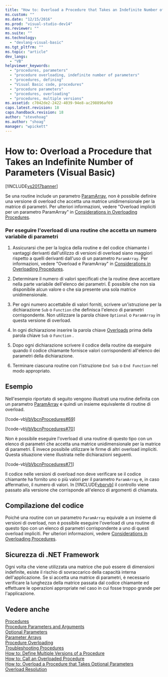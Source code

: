 ```yaml
---
title: "How to: Overload a Procedure that Takes an Indefinite Number of Parameters (Visual Basic) | Microsoft Docs"
ms.custom: ""
ms.date: "12/15/2016"
ms.prod: "visual-studio-dev14"
ms.reviewer: ""
ms.suite: ""
ms.technology: 
  - "devlang-visual-basic"
ms.tgt_pltfrm: ""
ms.topic: "article"
dev_langs: 
  - "VB"
helpviewer_keywords: 
  - "procedures, parameters"
  - "procedure overloading, indefinite number of parameters"
  - "procedures, defining"
  - "Visual Basic code, procedures"
  - "procedure parameters"
  - "procedures, overloading"
  - "procedures, multiple versions"
ms.assetid: c7042de2-2422-4039-94e8-ac298896af69
caps.latest.revision: 18
caps.handback.revision: 18
author: "stevehoag"
ms.author: "shoag"
manager: "wpickett"
---
```

# How to: Overload a Procedure that Takes an Indefinite Number of Parameters (Visual Basic)
[!INCLUDE[vs2017banner](../../../../csharp/includes/vs2017banner.md)]

Se una routine include un parametro [ParamArray](../../../../visual-basic/language-reference/modifiers/paramarray.md), non è possibile definire una versione di overload che accetta una matrice unidimensionale per la matrice di parametri.  Per ulteriori informazioni, vedere "Overload impliciti per un parametro ParamArray" in [Considerations in Overloading Procedures](../../../../visual-basic/programming-guide/language-features/procedures/considerations-in-overloading-procedures.md).  
  
### Per eseguire l'overload di una routine che accetta un numero variabile di parametri  
  
1.  Assicurarsi che per la logica della routine e del codice chiamante i vantaggi derivanti dall'utilizzo di versioni di overload siano maggiori rispetto a quelli derivanti dall'uso di un parametro `ParamArray`.  Per informazioni, vedere "Overload e ParamArray" in [Considerations in Overloading Procedures](../../../../visual-basic/programming-guide/language-features/procedures/considerations-in-overloading-procedures.md).  
  
2.  Determinare il numero di valori specificati che la routine deve accettare nella parte variabile dell'elenco dei parametri.  È possibile che non sia disponibile alcun valore o che sia presente una sola matrice unidimensionale.  
  
3.  Per ogni numero accettabile di valori forniti, scrivere un'istruzione per la dichiarazione `Sub` o `Function` che definisca l'elenco di parametri corrispondente.  Non utilizzare la parola chiave `Optional` o `ParamArray` in questa versione di overload.  
  
4.  In ogni dichiarazione inserire la parola chiave [Overloads](../../../../visual-basic/language-reference/modifiers/overloads.md) prima della parola chiave `Sub` o `Function` .  
  
5.  Dopo ogni dichiarazione scrivere il codice della routine da eseguire quando il codice chiamante fornisce valori corrispondenti all'elenco dei parametri della dichiarazione.  
  
6.  Terminare ciascuna routine con l'istruzione `End Sub` o `End Function` nel modo appropriato.  
  
## Esempio  
 Nell'esempio riportato di seguito vengono illustrati una routine definita con un parametro [ParamArray](../../../../visual-basic/language-reference/modifiers/paramarray.md) e quindi un insieme equivalente di routine di overload.  
  
 [!code-vb[VbVbcnProcedures#69](../../../../visual-basic/programming-guide/language-features/procedures/codesnippet/VisualBasic/how-to-overload-a-procedure-that-takes-an-indefinite-number-of-parameters_1.vb)]  
  
 [!code-vb[VbVbcnProcedures#70](../../../../visual-basic/programming-guide/language-features/procedures/codesnippet/VisualBasic/how-to-overload-a-procedure-that-takes-an-indefinite-number-of-parameters_2.vb)]  
  
 Non è possibile eseguire l'overload di una routine di questo tipo con un elenco di parametri che accetta una matrice unidimensionale per la matrice di parametri.  È invece possibile utilizzare le firme di altri overload impliciti.  Questa situazione viene illustrata nelle dichiarazioni seguenti.  
  
 [!code-vb[VbVbcnProcedures#71](../../../../visual-basic/programming-guide/language-features/procedures/codesnippet/VisualBasic/how-to-overload-a-procedure-that-takes-an-indefinite-number-of-parameters_3.vb)]  
  
 Il codice nelle versioni di overload non deve verificare se il codice chiamante ha fornito uno o più valori per il parametro `ParamArray` e, in caso affermativo, il numero di valori.  In [!INCLUDE[vbprvb](../../../../csharp/programming-guide/concepts/linq/includes/vbprvb_md.md)] il controllo viene passato alla versione che corrisponde all'elenco di argomenti di chiamata.  
  
## Compilazione del codice  
 Poiché una routine con un parametro `ParamArray` equivale a un insieme di versioni di overload, non è possibile eseguire l'overload di una routine di questo tipo con un elenco di parametri corrispondente a uno di questi overload impliciti.  Per ulteriori informazioni, vedere [Considerations in Overloading Procedures](../../../../visual-basic/programming-guide/language-features/procedures/considerations-in-overloading-procedures.md).  
  
## Sicurezza di .NET Framework  
 Ogni volta che viene utilizzata una matrice che può essere di dimensioni indefinite, esiste il rischio di sovraccarico della capacità interna dell'applicazione.  Se si accetta una matrice di parametri, è necessario verificare la lunghezza della matrice passata dal codice chiamante ed effettuare le operazioni appropriate nel caso in cui fosse troppo grande per l'applicazione.  
  
## Vedere anche  
 [Procedures](../../../../visual-basic/programming-guide/language-features/procedures/index.md)   
 [Procedure Parameters and Arguments](../../../../visual-basic/programming-guide/language-features/procedures/procedure-parameters-and-arguments.md)   
 [Optional Parameters](../../../../visual-basic/programming-guide/language-features/procedures/optional-parameters.md)   
 [Parameter Arrays](../../../../visual-basic/programming-guide/language-features/procedures/parameter-arrays.md)   
 [Procedure Overloading](../../../../visual-basic/programming-guide/language-features/procedures/procedure-overloading.md)   
 [Troubleshooting Procedures](../../../../visual-basic/programming-guide/language-features/procedures/troubleshooting-procedures.md)   
 [How to: Define Multiple Versions of a Procedure](../../../../visual-basic/programming-guide/language-features/procedures/how-to-define-multiple-versions-of-a-procedure.md)   
 [How to: Call an Overloaded Procedure](../../../../visual-basic/programming-guide/language-features/procedures/how-to-call-an-overloaded-procedure.md)   
 [How to: Overload a Procedure that Takes Optional Parameters](../../../../visual-basic/programming-guide/language-features/procedures/how-to-overload-a-procedure-that-takes-optional-parameters.md)   
 [Overload Resolution](../../../../visual-basic/programming-guide/language-features/procedures/overload-resolution.md)